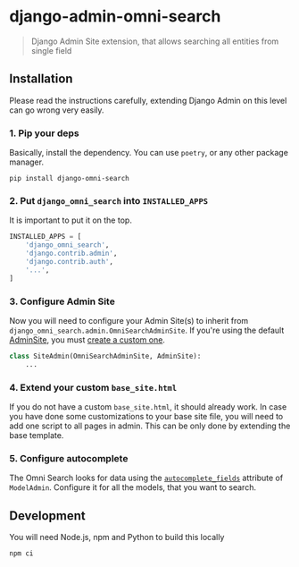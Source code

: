 # django-admin-omni-search

> Django Admin Site extension, that allows searching all entities from single
> field

## Installation

Please read the instructions carefully, extending Django Admin on this level
can go wrong very easily.

### 1. Pip your deps

Basically, install the dependency. You can use `poetry`, or any other package
manager.

```shell
pip install django-omni-search
```

### 2. Put `django_omni_search` into `INSTALLED_APPS`

It is important to put it on the top.

```python
INSTALLED_APPS = [
    'django_omni_search',
    'django.contrib.admin',
    'django.contrib.auth',
    '...',
]
```

### 3. Configure Admin Site

Now you will need to configure your Admin Site(s) to inherit from
`django_omni_search.admin.OmniSearchAdminSite`. If you're using the default
[AdminSite](https://docs.djangoproject.com/en/4.1/ref/contrib/admin/), you must
[create a custom
one](https://docs.djangoproject.com/en/4.1/ref/contrib/admin/#overriding-default-admin-site).

```python
class SiteAdmin(OmniSearchAdminSite, AdminSite):
    ...
```

### 4. Extend your custom `base_site.html`

If you do not have a custom `base_site.html`, it should already work. In case you have done some customizations to your base site file, you will need to add one script to all pages in admin. This can be only done by
extending the base template.

### 5. Configure autocomplete

The Omni Search looks for data using the [`autocomplete_fields`](https://docs.djangoproject.com/en/4.1/ref/contrib/admin/#django.contrib.admin.ModelAdmin.autocomplete_fields) attribute of `ModelAdmin`. Configure it for all the models, that you want to search.

## Development

You will need Node.js, npm and Python to build this locally

```
npm ci
```



